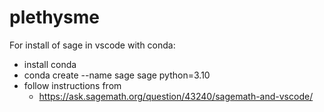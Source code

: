 # plethysme

For install of sage in vscode with conda:
* install conda
* conda create --name sage sage python=3.10
*  follow instructions from 
    * https://ask.sagemath.org/question/43240/sagemath-and-vscode/

